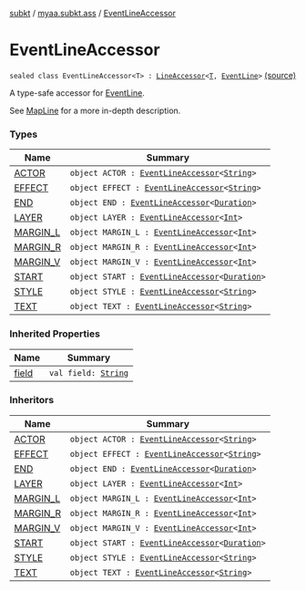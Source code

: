 [subkt](../../index.md) / [myaa.subkt.ass](../index.md) / [EventLineAccessor](./index.md)

# EventLineAccessor

`sealed class EventLineAccessor<T> : `[`LineAccessor`](../-line-accessor/index.md)`<`[`T`](index.md#T)`, `[`EventLine`](../-event-line/index.md)`>` [(source)](https://github.com/Myaamori/SubKt/blob/master/src/main/kotlin/myaa/subkt/ass/parser.kt#L429)

A type-safe accessor for [EventLine](../-event-line/index.md).

See [MapLine](../-map-line/index.md) for a more in-depth description.

### Types

| Name | Summary |
|---|---|
| [ACTOR](-a-c-t-o-r.md) | `object ACTOR : `[`EventLineAccessor`](./index.md)`<`[`String`](https://kotlinlang.org/api/latest/jvm/stdlib/kotlin/-string/index.html)`>` |
| [EFFECT](-e-f-f-e-c-t.md) | `object EFFECT : `[`EventLineAccessor`](./index.md)`<`[`String`](https://kotlinlang.org/api/latest/jvm/stdlib/kotlin/-string/index.html)`>` |
| [END](-e-n-d.md) | `object END : `[`EventLineAccessor`](./index.md)`<`[`Duration`](https://docs.oracle.com/javase/9/docs/api/java/time/Duration.html)`>` |
| [LAYER](-l-a-y-e-r.md) | `object LAYER : `[`EventLineAccessor`](./index.md)`<`[`Int`](https://kotlinlang.org/api/latest/jvm/stdlib/kotlin/-int/index.html)`>` |
| [MARGIN_L](-m-a-r-g-i-n_-l.md) | `object MARGIN_L : `[`EventLineAccessor`](./index.md)`<`[`Int`](https://kotlinlang.org/api/latest/jvm/stdlib/kotlin/-int/index.html)`>` |
| [MARGIN_R](-m-a-r-g-i-n_-r.md) | `object MARGIN_R : `[`EventLineAccessor`](./index.md)`<`[`Int`](https://kotlinlang.org/api/latest/jvm/stdlib/kotlin/-int/index.html)`>` |
| [MARGIN_V](-m-a-r-g-i-n_-v.md) | `object MARGIN_V : `[`EventLineAccessor`](./index.md)`<`[`Int`](https://kotlinlang.org/api/latest/jvm/stdlib/kotlin/-int/index.html)`>` |
| [START](-s-t-a-r-t.md) | `object START : `[`EventLineAccessor`](./index.md)`<`[`Duration`](https://docs.oracle.com/javase/9/docs/api/java/time/Duration.html)`>` |
| [STYLE](-s-t-y-l-e.md) | `object STYLE : `[`EventLineAccessor`](./index.md)`<`[`String`](https://kotlinlang.org/api/latest/jvm/stdlib/kotlin/-string/index.html)`>` |
| [TEXT](-t-e-x-t.md) | `object TEXT : `[`EventLineAccessor`](./index.md)`<`[`String`](https://kotlinlang.org/api/latest/jvm/stdlib/kotlin/-string/index.html)`>` |

### Inherited Properties

| Name | Summary |
|---|---|
| [field](../-line-accessor/field.md) | `val field: `[`String`](https://kotlinlang.org/api/latest/jvm/stdlib/kotlin/-string/index.html) |

### Inheritors

| Name | Summary |
|---|---|
| [ACTOR](-a-c-t-o-r.md) | `object ACTOR : `[`EventLineAccessor`](./index.md)`<`[`String`](https://kotlinlang.org/api/latest/jvm/stdlib/kotlin/-string/index.html)`>` |
| [EFFECT](-e-f-f-e-c-t.md) | `object EFFECT : `[`EventLineAccessor`](./index.md)`<`[`String`](https://kotlinlang.org/api/latest/jvm/stdlib/kotlin/-string/index.html)`>` |
| [END](-e-n-d.md) | `object END : `[`EventLineAccessor`](./index.md)`<`[`Duration`](https://docs.oracle.com/javase/9/docs/api/java/time/Duration.html)`>` |
| [LAYER](-l-a-y-e-r.md) | `object LAYER : `[`EventLineAccessor`](./index.md)`<`[`Int`](https://kotlinlang.org/api/latest/jvm/stdlib/kotlin/-int/index.html)`>` |
| [MARGIN_L](-m-a-r-g-i-n_-l.md) | `object MARGIN_L : `[`EventLineAccessor`](./index.md)`<`[`Int`](https://kotlinlang.org/api/latest/jvm/stdlib/kotlin/-int/index.html)`>` |
| [MARGIN_R](-m-a-r-g-i-n_-r.md) | `object MARGIN_R : `[`EventLineAccessor`](./index.md)`<`[`Int`](https://kotlinlang.org/api/latest/jvm/stdlib/kotlin/-int/index.html)`>` |
| [MARGIN_V](-m-a-r-g-i-n_-v.md) | `object MARGIN_V : `[`EventLineAccessor`](./index.md)`<`[`Int`](https://kotlinlang.org/api/latest/jvm/stdlib/kotlin/-int/index.html)`>` |
| [START](-s-t-a-r-t.md) | `object START : `[`EventLineAccessor`](./index.md)`<`[`Duration`](https://docs.oracle.com/javase/9/docs/api/java/time/Duration.html)`>` |
| [STYLE](-s-t-y-l-e.md) | `object STYLE : `[`EventLineAccessor`](./index.md)`<`[`String`](https://kotlinlang.org/api/latest/jvm/stdlib/kotlin/-string/index.html)`>` |
| [TEXT](-t-e-x-t.md) | `object TEXT : `[`EventLineAccessor`](./index.md)`<`[`String`](https://kotlinlang.org/api/latest/jvm/stdlib/kotlin/-string/index.html)`>` |
